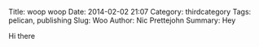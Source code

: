 Title: woop woop
Date: 2014-02-02 21:07
Category: thirdcategory
Tags: pelican, publishing
Slug: Woo
Author: Nic Prettejohn
Summary: Hey

Hi there
